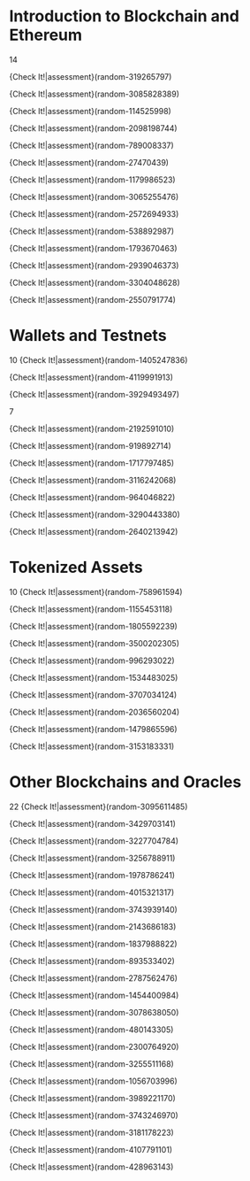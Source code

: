 # Introduction to Blockchain and Ethereum
14

{Check It!|assessment}(random-319265797)

{Check It!|assessment}(random-3085828389)

{Check It!|assessment}(random-114525998)

{Check It!|assessment}(random-2098198744)

{Check It!|assessment}(random-789008337)

{Check It!|assessment}(random-27470439)

{Check It!|assessment}(random-1179986523)

{Check It!|assessment}(random-3065255476)

{Check It!|assessment}(random-2572694933)

{Check It!|assessment}(random-538892987)

{Check It!|assessment}(random-1793670463)

{Check It!|assessment}(random-2939046373)

{Check It!|assessment}(random-3304048628)

{Check It!|assessment}(random-2550791774)


# Wallets and Testnets

10
{Check It!|assessment}(random-1405247836)

{Check It!|assessment}(random-4119991913)

{Check It!|assessment}(random-3929493497)


7

{Check It!|assessment}(random-2192591010)

{Check It!|assessment}(random-919892714)

{Check It!|assessment}(random-1717797485)

{Check It!|assessment}(random-3116242068)

{Check It!|assessment}(random-964046822)

{Check It!|assessment}(random-3290443380)

{Check It!|assessment}(random-2640213942)


# Tokenized Assets
10
{Check It!|assessment}(random-758961594)


{Check It!|assessment}(random-1155453118)

{Check It!|assessment}(random-1805592239)

{Check It!|assessment}(random-3500202305)


{Check It!|assessment}(random-996293022)

{Check It!|assessment}(random-1534483025)

{Check It!|assessment}(random-3707034124)

{Check It!|assessment}(random-2036560204)

{Check It!|assessment}(random-1479865596)

{Check It!|assessment}(random-3153183331)


# Other Blockchains and Oracles
22
{Check It!|assessment}(random-3095611485)


{Check It!|assessment}(random-3429703141)

{Check It!|assessment}(random-3227704784)

{Check It!|assessment}(random-3256788911)

{Check It!|assessment}(random-1978786241)

{Check It!|assessment}(random-4015321317)


{Check It!|assessment}(random-3743939140)

{Check It!|assessment}(random-2143686183)


{Check It!|assessment}(random-1837988822)

{Check It!|assessment}(random-893533402)

{Check It!|assessment}(random-2787562476)

{Check It!|assessment}(random-1454400984)


{Check It!|assessment}(random-3078638050)

{Check It!|assessment}(random-480143305)


{Check It!|assessment}(random-2300764920)


{Check It!|assessment}(random-3255511168)

{Check It!|assessment}(random-1056703996)

{Check It!|assessment}(random-3989221170)

{Check It!|assessment}(random-3743246970)

{Check It!|assessment}(random-3181178223)

{Check It!|assessment}(random-4107791101)

{Check It!|assessment}(random-428963143)
